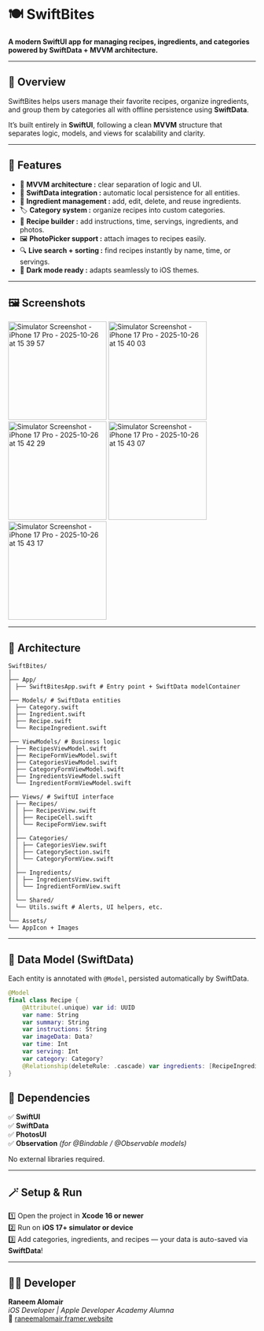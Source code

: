# 🍽 SwiftBites  
**A modern SwiftUI app for managing recipes, ingredients, and categories  powered by SwiftData + MVVM architecture.**

---

## 🧩 Overview
SwiftBites helps users manage their favorite recipes, organize ingredients, and group them by categories all with offline persistence using **SwiftData**.

It’s built entirely in **SwiftUI**, following a clean **MVVM** structure that separates logic, models, and views for scalability and clarity.

---

## 🚀 Features
- 🧠 **MVVM architecture :**  clear separation of logic and UI.  
- 💾 **SwiftData integration :** automatic local persistence for all entities.  
- 🧂 **Ingredient management :** add, edit, delete, and reuse ingredients.  
- 🏷 **Category system :** organize recipes into custom categories.  
- 🍕 **Recipe builder :**  add instructions, time, servings, ingredients, and photos.  
- 🖼 **PhotoPicker support :** attach images to recipes easily.  
- 🔍 **Live search + sorting :** find recipes instantly by name, time, or servings.  
- 🌙 **Dark mode ready :** adapts seamlessly to iOS themes.

---

## 🖼 Screenshots
<img width="200" alt="Simulator Screenshot - iPhone 17 Pro - 2025-10-26 at 15 39 57" src="https://github.com/user-attachments/assets/91649c76-9ff4-47d5-96ed-7b1056b19087" />
<img width="200" alt="Simulator Screenshot - iPhone 17 Pro - 2025-10-26 at 15 40 03" src="https://github.com/user-attachments/assets/9002b2fb-e1b5-4c16-93a5-8adfa4fa5aff" />
<img width="200" alt="Simulator Screenshot - iPhone 17 Pro - 2025-10-26 at 15 42 29" src="https://github.com/user-attachments/assets/345b063d-c409-44ff-96b2-4211a7387fbc" />
<img width="200" alt="Simulator Screenshot - iPhone 17 Pro - 2025-10-26 at 15 43 07" src="https://github.com/user-attachments/assets/2db667e7-3bb5-45b2-865f-1102892bcdd7" />

<img width="200" alt="Simulator Screenshot - iPhone 17 Pro - 2025-10-26 at 15 43 17" src="https://github.com/user-attachments/assets/b6a7253d-b8f4-4ebb-857f-1675bde4d4dd" />

---

## 🧱 Architecture

```
SwiftBites/
│
├── App/
│ ├── SwiftBitesApp.swift # Entry point + SwiftData modelContainer
│
├── Models/ # SwiftData entities
│ ├── Category.swift
│ ├── Ingredient.swift
│ ├── Recipe.swift
│ └── RecipeIngredient.swift
│
├── ViewModels/ # Business logic
│ ├── RecipesViewModel.swift
│ ├── RecipeFormViewModel.swift
│ ├── CategoriesViewModel.swift
│ ├── CategoryFormViewModel.swift
│ ├── IngredientsViewModel.swift
│ └── IngredientFormViewModel.swift
│
├── Views/ # SwiftUI interface
│ ├── Recipes/
│ │ ├── RecipesView.swift
│ │ ├── RecipeCell.swift
│ │ └── RecipeFormView.swift
│ │
│ ├── Categories/
│ │ ├── CategoriesView.swift
│ │ ├── CategorySection.swift
│ │ └── CategoryFormView.swift
│ │
│ ├── Ingredients/
│ │ ├── IngredientsView.swift
│ │ └── IngredientFormView.swift
│ │
│ └── Shared/
│ └── Utils.swift # Alerts, UI helpers, etc.
│
└── Assets/
└── AppIcon + Images
```


---

## 🧠 Data Model (SwiftData)

Each entity is annotated with `@Model`, persisted automatically by SwiftData.

```swift
@Model
final class Recipe {
    @Attribute(.unique) var id: UUID
    var name: String
    var summary: String
    var instructions: String
    var imageData: Data?
    var time: Int
    var serving: Int
    var category: Category?
    @Relationship(deleteRule: .cascade) var ingredients: [RecipeIngredient]
}
```
## 🧰 Dependencies  
✅ **SwiftUI**  
✅ **SwiftData**  
✅ **PhotosUI**  
✅ **Observation** *(for @Bindable / @Observable models)*  

No external libraries required.  

---

## 🪄 Setup & Run  
1️⃣ Open the project in **Xcode 16 or newer**  
2️⃣ Run on **iOS 17+ simulator or device**  
3️⃣ Add categories, ingredients, and recipes — your data is auto-saved via **SwiftData**!  

---

## 👩‍💻 Developer  
**Raneem Alomair**  
*iOS Developer | Apple Developer Academy Alumna*  
🔗 [raneemalomair.framer.website](https://raneemalomair.framer.website)
